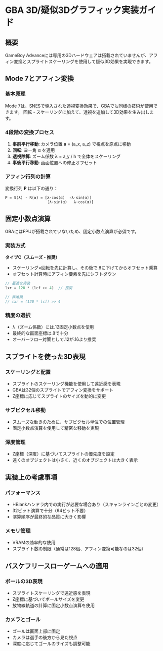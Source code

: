 # GBA 3D/疑似3Dグラフィック実装ガイド

## 概要
GameBoy Advanceには専用の3Dハードウェアは搭載されていませんが、アフィン変換とスプライトスケーリングを使用して疑似3D効果を実現できます。

## Mode 7とアフィン変換

### 基本原理
Mode 7は、SNESで導入された透視変換効果で、GBAでも同様の技術が使用できます。
回転・スケーリングに加えて、透視を追加して3D効果を生み出します。

### 4段階の変換プロセス
1. **事前平行移動**: カメラ位置 **a** = (a_x, a_z) で視点を原点に移動
2. **回転**: ヨー角 α を適用
3. **透視除算**: ズーム係数 λ = a_y / h で全体をスケーリング
4. **事後平行移動**: 画面位置への修正オフセット

### アフィン行列の計算
変換行列 **P** は以下の通り：
```
P = S(λ) · R(α) = [λ·cos(α)  -λ·sin(α)]
                   [λ·sin(α)   λ·cos(α)]
```

## 固定小数点演算

GBAにはFPUが搭載されていないため、固定小数点演算が必須です。

### 実装方式

**タイプC（スムーズ - 推奨）**
- スケーリング×回転を先に計算し、その後で.8に下げてからオフセット乗算
- オフセット計算時にアフィン要素を先にシフトダウン
```go
// 最適な実装
lxr = 120 * (lcf >> 4)  // 推奨

// 非推奨
// lxr = (120 * lcf) >> 4
```

### 精度の選択
- λ（ズーム係数）には.12固定小数点を使用
- 最終的な画面座標は.8で十分
- オーバーフロー対策として.12が.16より推奨

## スプライトを使った3D表現

### スケーリングと配置
- スプライトのスケーリング機能を使用して遠近感を表現
- GBAは32個のスプライトでアフィン変換をサポート
- Z座標に応じてスプライトのサイズを動的に変更

### サブピクセル移動
- スムーズな動きのために、サブピクセル単位での位置管理
- 固定小数点演算を使用して精密な移動を実現

### 深度管理
- Z座標（深度）に基づいてスプライトの優先度を設定
- 遠くのオブジェクトは小さく、近くのオブジェクトは大きく表示

## 実装上の考慮事項

### パフォーマンス
- HBlankハンドラ内での実行が必要な場合あり（スキャンラインごとの変更）
- 32ビット演算で十分（64ビット不要）
- 演算順序が最終的な品質に大きく影響

### メモリ管理
- VRAMの効率的な使用
- スプライト数の制限（通常は128個、アフィン変換可能なのは32個）

## バスケフリースローゲームへの適用

### ボールの3D表現
- スプライトスケーリングで遠近感を表現
- Z座標に基づいてボールサイズを変更
- 放物線軌道の計算に固定小数点演算を使用

### カメラとゴール
- ゴールは画面上部に固定
- カメラは選手の後方から見た視点
- 深度に応じてゴールのサイズも調整可能
